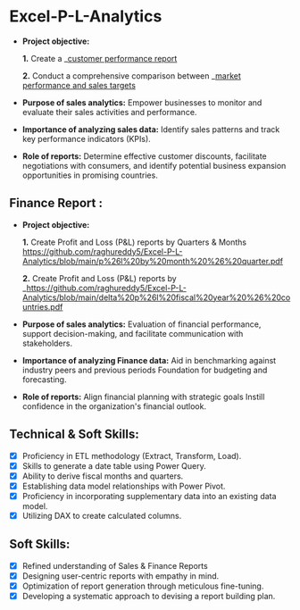 # Excel-P-L-Analytics
- **Project objective:** 

    **1.** Create a _[customer performance report](https://github.com/raghureddy5/Excel-P-L-Analytics/blob/main/delta%20p%26l%20fiscal%20year%20%26%20countries.pdf)
  
    **2.** Conduct a comprehensive comparison between _[market performance and sales targets](https://github.com/raghureddy5/Excel-P-L-Analytics/blob/main/delta%20electronics%20target%20report.pdf)
- **Purpose of sales analytics:** Empower businesses to monitor and evaluate their sales activities and performance.

- **Importance of analyzing sales data:** Identify sales patterns and track key performance indicators (KPIs).

- **Role of reports:** Determine effective customer discounts, facilitate negotiations with consumers, and identify potential business expansion opportunities in promising countries.


## Finance Report :

- **Project objective:** 

    **1.** Create Profit and Loss (P&L) reports by Quarters & Months https://github.com/raghureddy5/Excel-P-L-Analytics/blob/main/p%26l%20by%20month%20%26%20quarter.pdf

   **2.** Create Profit and Loss (P&L) reports by _https://github.com/raghureddy5/Excel-P-L-Analytics/blob/main/delta%20p%26l%20fiscal%20year%20%26%20countries.pdf

- **Purpose of sales analytics:** Evaluation of financial performance, support decision-making, and facilitate communication with stakeholders.

- **Importance of analyzing Finance data:** Aid in benchmarking against industry peers and previous periods Foundation for budgeting and forecasting.

- **Role of reports:** Align financial planning with strategic goals Instill confidence in the organization's financial outlook.


## Technical & Soft Skills:
- [x]	Proficiency in ETL methodology (Extract, Transform, Load).
- [x]	Skills to generate a date table using Power Query.
- [x]	Ability to derive fiscal months and quarters.
- [x]	Establishing data model relationships with Power Pivot.
- [x]	Proficiency in incorporating supplementary data into an existing data model.
- [x]	Utilizing DAX to create calculated columns.

## Soft Skills:
- [x]	Refined understanding of Sales & Finance Reports
- [x]	Designing user-centric reports with empathy in mind.
- [x]	Optimization of report generation through meticulous fine-tuning.
- [x]	Developing a systematic approach to devising a report building plan.
